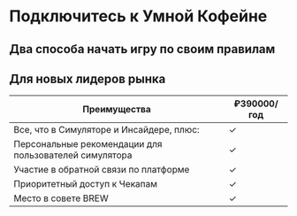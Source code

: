 # Подключитесь к Умной Кофейне

## Два способа начать игру по своим правилам

<MembershipCards />

## Для новых лидеров рынка

| Преимущества                                           | ₽390000/год |
| ------------------------------------------------------ | ----------- |
| Все, что в Симуляторе и Инсайдере, плюс:               | ✓           |
| Персональные рекомендации для пользователей симулятора | ✓           |
| Участие в обратной связи по платформе                  | ✓           |
| Приоритетный доступ к Чекапам                          | ✓           |
| Место в совете BREW                                    | ✓           |

